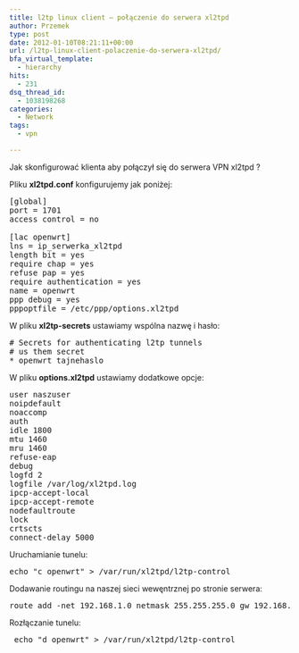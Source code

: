 ```yaml
---
title: l2tp linux client – połączenie do serwera xl2tpd
author: Przemek
type: post
date: 2012-01-10T08:21:11+00:00
url: /l2tp-linux-client-polaczenie-do-serwera-xl2tpd/
bfa_virtual_template:
  - hierarchy
hits:
  - 231
dsq_thread_id:
  - 1038198268
categories:
  - Network
tags:
  - vpn

---
```

Jak skonfigurować klienta aby połączył się do serwera VPN xl2tpd ?

<!--more-->

Pliku **xl2tpd.conf** konfigurujemy jak poniżej:

<pre class="lang:default decode:true">[global]
port = 1701
access control = no

[lac openwrt]
lns = ip_serwerka_xl2tpd
length bit = yes
require chap = yes
refuse pap = yes
require authentication = yes
name = openwrt
ppp debug = yes
pppoptfile = /etc/ppp/options.xl2tpd</pre>

W pliku **xl2tp-secrets** ustawiamy wspólna nazwę i hasło:

<pre class="lang:default decode:true"># Secrets for authenticating l2tp tunnels
# us them secret
* openwrt tajnehaslo</pre>

W pliku **options.xl2tpd** ustawiamy dodatkowe opcje:

<pre class="lang:default decode:true">user naszuser
noipdefault
noaccomp
auth
idle 1800
mtu 1460
mru 1460
refuse-eap
debug
logfd 2
logfile /var/log/xl2tpd.log
ipcp-accept-local
ipcp-accept-remote
nodefaultroute
lock
crtscts
connect-delay 5000</pre>

Uruchamianie tunelu:

<pre class="lang:default decode:true">echo "c openwrt" &gt; /var/run/xl2tpd/l2tp-control</pre>

Dodawanie routingu na naszej sieci wewęntrznej po stronie serwera:

<pre class="lang:default decode:true">route add -net 192.168.1.0 netmask 255.255.255.0 gw 192.168.254.200</pre>

Rozłączanie tunelu:

<pre class="lang:default decode:true"> echo "d openwrt" &gt; /var/run/xl2tpd/l2tp-control</pre>

&nbsp;

&nbsp;
